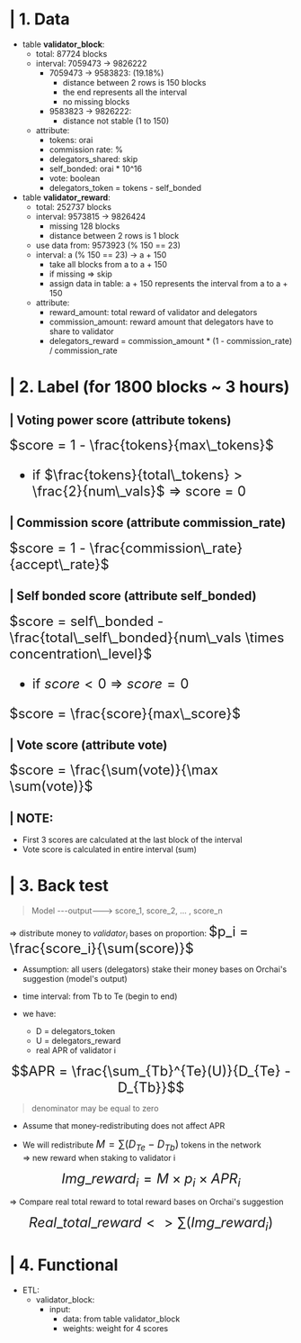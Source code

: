# | 1. Data
+ table **validator_block**:
  + total: 87724 blocks
  + interval: 7059473 -> 9826222
    + 7059473 -> 9583823: (19.18%)
      + distance between 2 rows is 150 blocks
      + the end represents all the interval 
      + no missing blocks
    + 9583823 -> 9826222:
      + distance not stable (1 to 150)
  + attribute:
    + tokens: orai
    + commission rate: %
    + delegators_shared: skip
    + self_bonded: orai * 10^16
    + vote: boolean
    + delegators_token = tokens - self_bonded
+ table **validator_reward**:
  + total: 252737 blocks
  + interval: 9573815 -> 9826424
    + missing 128 blocks
    + distance between 2 rows is 1 block
  + use data from: 9573923 (% 150 == 23)
  + interval: a (% 150 == 23) -> a + 150
    + take all blocks from a to a + 150
    + if missing => skip
    + assign data in table: a + 150 represents the interval from a to a + 150
  + attribute:
    + reward_amount: total reward of validator and delegators
    + commission_amount: reward amount that delegators have to share to validator
    + delegators_reward = commission_amount * (1 - commission_rate) / commission_rate

# | 2. Label (for 1800 blocks ~ 3 hours)
## | Voting power score (attribute **tokens**)
<font size="5">$score = 1 - \frac{tokens}{max\_tokens}$ <br> 
+ if $\frac{tokens}{total\_tokens} > \frac{2}{num\_vals}$ => score = 0
</font>

## | Commission score (attribute **commission_rate**)
<font size="5">$score = 1 - \frac{commission\_rate}{accept\_rate}$ <br> </font>

## | Self bonded score (attribute **self_bonded**)
<font size="5">$score = self\_bonded - \frac{total\_self\_bonded}{num\_vals \times concentration\_level}$ <br> 
+ if $score < 0$ => $score = 0$ <br>

$score = \frac{score}{max\_score}$
</font>

## | Vote score (attribute **vote**)
<font size="5">$score = \frac{\sum(vote)}{\max \sum(vote)}$ <br> </font>

## | NOTE:
+ First 3 scores are calculated at the last block of the interval
+ Vote score is calculated in entire interval (sum)

# | 3. Back test 
> Model ---output---> score_1, score_2, ... , score_n

=> distribute money to $validator_i$ bases on proportion: <font size="5">$p_i = \frac{score_i}{\sum(score)}$</font>

+ Assumption: all users (delegators) stake their money bases on Orchai's suggestion (model's output)

+ time interval: from Tb to Te     (begin to end)

+ we have:
  + D = delegators_token 
  + U = delegators_reward
  + real APR of validator i 

           
<font size="5">$$APR = \frac{\sum_{Tb}^{Te}(U)}{D_{Te} - D_{Tb}}$$</font>
> denominator may be equal to zero

+ Assume that money-redistributing does not affect APR

+ We will redistribute <font size="4">$M = \sum(D_{Te} - D_{Tb})$</font> tokens in the network <br>
=> new reward when staking to validator i 

<font size="5">$$Img\_reward_i = M \times p_i \times APR_i$$</font>

=> Compare real total reward to total reward bases on Orchai's suggestion

<font size="5">$$Real\_total\_reward <> \sum(Img\_reward_i)$$</font>


# | 4. Functional
+ ETL:
  + validator_block:
    + input:
      + data: from table validator_block
      + weights: weight for 4 scores

